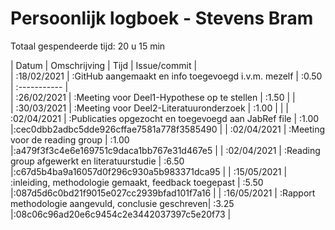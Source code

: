 # Persoonlijk logboek - Stevens Bram

Totaal gespendeerde tijd: 20 u 15 min

| Datum       | Omschrijving                                         | Tijd  | Issue/commit 			       				|  
| :18/02/2021 | :GitHub aangemaakt en info toegevoegd i.v.m. mezelf  | :0.50 | :----------- 			       				|  
| :26/02/2021 | :Meeting voor Deel1-Hypothese op te stellen          | :1.50 |              			       				|  
| :30/03/2021 | :Meeting voor Deel2-Literatuuronderzoek              | :1.00 |              			       				|
| :02/04/2021 | :Publicaties opgezocht en toegevoegd aan JabRef file | :1.00 |:cec0dbb2adbc5dde926cffae7581a778f3585490 	|
| :02/04/2021 | :Meeting voor de reading group                       | :1.00 |:a479f3f3c4e6e169751c9daca1bb767e31d467e5	    |
| :02/04/2021 | :Reading group afgewerkt en literatuurstudie         | :6.50 |:c67d5b4ba9a16057d0f296c930a5b983371dca95 	|
| :15/05/2021 | :inleiding, methodologie gemaakt, feedback toegepast | :5.50 |:087d5d6c0bd21f9015e027cc2939bfad101f7a16     |
| :16/05/2021 | :Rapport methodologie aangevuld, conclusie geschreven| :3.25 |:08c06c96ad20e6c9454c2e3442037397c5e20f73    	|